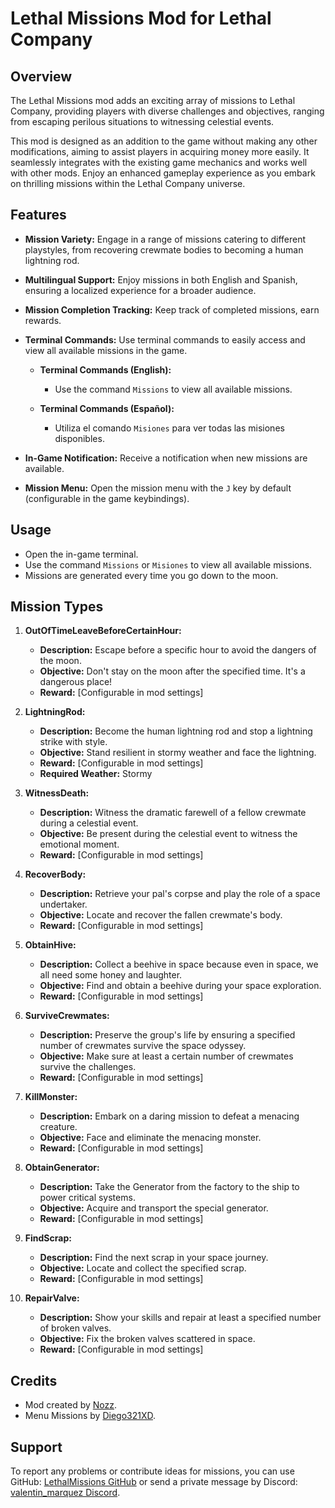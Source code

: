 # Lethal Missions Mod for Lethal Company

## Overview

The Lethal Missions mod adds an exciting array of missions to Lethal Company, providing players with diverse challenges and objectives, ranging from escaping perilous situations to witnessing celestial events.

This mod is designed as an addition to the game without making any other modifications, aiming to assist players in acquiring money more easily. It seamlessly integrates with the existing game mechanics and works well with other mods. Enjoy an enhanced gameplay experience as you embark on thrilling missions within the Lethal Company universe.

## Features

- **Mission Variety:** Engage in a range of missions catering to different playstyles, from recovering crewmate bodies to becoming a human lightning rod.

- **Multilingual Support:** Enjoy missions in both English and Spanish, ensuring a localized experience for a broader audience.

- **Mission Completion Tracking:** Keep track of completed missions, earn rewards.

- **Terminal Commands:** Use terminal commands to easily access and view all available missions in the game.

  - **Terminal Commands (English):**
    - Use the command `Missions` to view all available missions.

  - **Terminal Commands (Español):**
    - Utiliza el comando `Misiones` para ver todas las misiones disponibles.
- **In-Game Notification:** Receive a notification when new missions are available.
- **Mission Menu:** Open the mission menu with the `J` key by default (configurable in the game keybindings).

## Usage

- Open the in-game terminal.
- Use the command `Missions` or `Misiones` to view all available missions.
- Missions are generated every time you go down to the moon.

## Mission Types

1. **OutOfTimeLeaveBeforeCertainHour:**
   - **Description:** Escape before a specific hour to avoid the dangers of the moon.
   - **Objective:** Don't stay on the moon after the specified time. It's a dangerous place!
   - **Reward:** [Configurable in mod settings]

2. **LightningRod:**
   - **Description:** Become the human lightning rod and stop a lightning strike with style.
   - **Objective:** Stand resilient in stormy weather and face the lightning.
   - **Reward:** [Configurable in mod settings]
   - **Required Weather:** Stormy

3. **WitnessDeath:**
   - **Description:** Witness the dramatic farewell of a fellow crewmate during a celestial event.
   - **Objective:** Be present during the celestial event to witness the emotional moment.
   - **Reward:** [Configurable in mod settings]

4. **RecoverBody:**
   - **Description:** Retrieve your pal's corpse and play the role of a space undertaker.
   - **Objective:** Locate and recover the fallen crewmate's body.
   - **Reward:** [Configurable in mod settings]

5. **ObtainHive:**
   - **Description:** Collect a beehive in space because even in space, we all need some honey and laughter.
   - **Objective:** Find and obtain a beehive during your space exploration.
   - **Reward:** [Configurable in mod settings]

6. **SurviveCrewmates:**
   - **Description:** Preserve the group's life by ensuring a specified number of crewmates survive the space odyssey.
   - **Objective:** Make sure at least a certain number of crewmates survive the challenges.
   - **Reward:** [Configurable in mod settings]

7. **KillMonster:**
   - **Description:** Embark on a daring mission to defeat a menacing creature.
   - **Objective:** Face and eliminate the menacing monster.
   - **Reward:** [Configurable in mod settings]

8. **ObtainGenerator:**
   - **Description:** Take the Generator from the factory to the ship to power critical systems.
   - **Objective:** Acquire and transport the special generator.
   - **Reward:** [Configurable in mod settings]

9. **FindScrap:**
   - **Description:** Find the next scrap in your space journey.
   - **Objective:** Locate and collect the specified scrap.
   - **Reward:** [Configurable in mod settings]

10. **RepairValve:**
    - **Description:** Show your skills and repair at least a specified number of broken valves.
    - **Objective:** Fix the broken valves scattered in space.
    - **Reward:** [Configurable in mod settings]


## Credits

- Mod created by [Nozz](https://discordapp.com/users/234432421427281920).
- Menu Missions by  [Diego321XD](https://github.com/Diego321XD).

## Support

To report any problems or contribute ideas for missions, you can use GitHub: [LethalMissions GitHub](https://github.com/valentin-marquez/LethalMissions) or send a private message by Discord: [valentin_marquez Discord](https://discordapp.com/users/234432421427281920).
